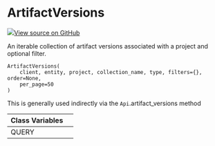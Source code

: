 # ArtifactVersions

[![](https://www.tensorflow.org/images/GitHub-Mark-32px.png)View source on GitHub](https://www.github.com/wandb/client/tree/master/wandb/apis/public.py#L3151-L3254)

An iterable collection of artifact versions associated with a project and optional filter.

```text
ArtifactVersions(
    client, entity, project, collection_name, type, filters={}, order=None,
    per_page=50
)
```

This is generally used indirectly via the `Api`.artifact\_versions method

| Class Variables |  |
| :--- | :--- |
|  QUERY |  |

